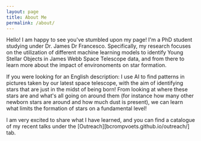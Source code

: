 ```yaml
---
layout: page
title: About Me
permalink: /about/
---
```


Hello! I am happy to see you've stumbled upon my page! I'm a PhD student studying under Dr. James Dr Francesco. Specifically, my research focuses on the utilization of different machine learning models to identify Young Stellar Objects in James Webb Space Telescope data, and from there to learn more about the impact of environoments on star formation.

If you were looking for an English description: I use AI to find patterns in pictures taken by our latest space telescope, with the aim of identifying stars that are just in the midst of being born! From looking at where these stars are and what's all going on around them (for instance how many other newborn stars are around and how much dust is present), we can learn what limits the formation of stars on a fundamental level!

I am very excited to share what I have learned, and you can find a catalogue of my recent talks under the [Outreach][bcrompvoets.github.io/outreach/] tab. 

